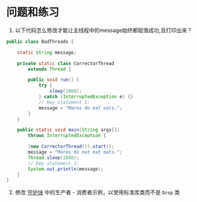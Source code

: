 # 问题和练习

1. 以下代码怎么修改才能让主线程中的message始终都赋值成功,且打印出来？

```java
public class BadThreads {

    static String message;

    private static class CorrectorThread
        extends Thread {

        public void run() {
            try {
                sleep(1000); 
            } catch (InterruptedException e) {}
            // Key statement 1:
            message = "Mares do eat oats."; 
        }
    }

    public static void main(String args[])
        throws InterruptedException {

        (new CorrectorThread()).start();
        message = "Mares do not eat oats.";
        Thread.sleep(2000);
        // Key statement 2:
        System.out.println(message);
    }
}
```



2. 修改 [守护块](/content/essential/concurrency/guardmeth.md) 中的生产者 - 消费者示例，以使用标准库类而不是 `Drop` 类

